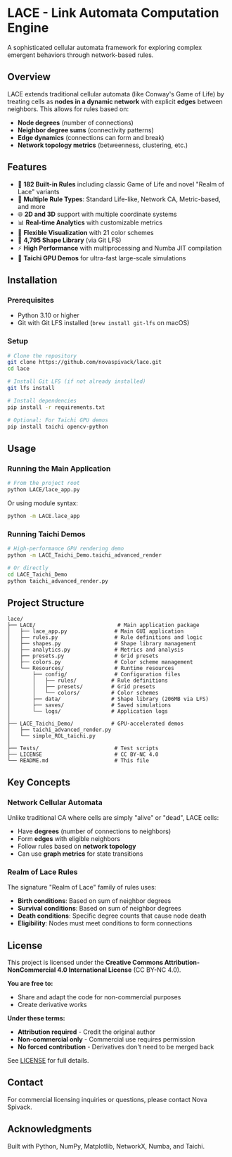 # LACE - Link Automata Computation Engine

A sophisticated cellular automata framework for exploring complex emergent behaviors through network-based rules.

## Overview

LACE extends traditional cellular automata (like Conway's Game of Life) by treating cells as **nodes in a dynamic network** with explicit **edges** between neighbors. This allows for rules based on:

- **Node degrees** (number of connections)
- **Neighbor degree sums** (connectivity patterns)
- **Edge dynamics** (connections can form and break)
- **Network topology metrics** (betweenness, clustering, etc.)

## Features

- 🎨 **182 Built-in Rules** including classic Game of Life and novel "Realm of Lace" variants
- 🎯 **Multiple Rule Types**: Standard Life-like, Network CA, Metric-based, and more
- 🌐 **2D and 3D** support with multiple coordinate systems
- 📊 **Real-time Analytics** with customizable metrics
- 🎨 **Flexible Visualization** with 21 color schemes
- 💾 **4,795 Shape Library** (via Git LFS)
- ⚡ **High Performance** with multiprocessing and Numba JIT compilation
- 🚀 **Taichi GPU Demos** for ultra-fast large-scale simulations

## Installation

### Prerequisites

- Python 3.10 or higher
- Git with Git LFS installed (`brew install git-lfs` on macOS)

### Setup

```bash
# Clone the repository
git clone https://github.com/novaspivack/lace.git
cd lace

# Install Git LFS (if not already installed)
git lfs install

# Install dependencies
pip install -r requirements.txt

# Optional: For Taichi GPU demos
pip install taichi opencv-python
```

## Usage

### Running the Main Application

```bash
# From the project root
python LACE/lace_app.py
```

Or using module syntax:
```bash
python -m LACE.lace_app
```

### Running Taichi Demos

```bash
# High-performance GPU rendering demo
python -m LACE_Taichi_Demo.taichi_advanced_render

# Or directly
cd LACE_Taichi_Demo
python taichi_advanced_render.py
```

## Project Structure

```
lace/
├── LACE/                          # Main application package
│   ├── lace_app.py               # Main GUI application
│   ├── rules.py                  # Rule definitions and logic
│   ├── shapes.py                 # Shape library management
│   ├── analytics.py              # Metrics and analysis
│   ├── presets.py                # Grid presets
│   ├── colors.py                 # Color scheme management
│   └── Resources/                # Runtime resources
│       ├── config/               # Configuration files
│       │   ├── rules/           # Rule definitions
│       │   ├── presets/         # Grid presets
│       │   └── colors/          # Color schemes
│       ├── data/                # Shape library (206MB via LFS)
│       ├── saves/               # Saved simulations
│       └── logs/                # Application logs
│
├── LACE_Taichi_Demo/            # GPU-accelerated demos
│   ├── taichi_advanced_render.py
│   └── simple_ROL_taichi.py
│
├── Tests/                        # Test scripts
├── LICENSE                       # CC BY-NC 4.0
└── README.md                     # This file
```

## Key Concepts

### Network Cellular Automata

Unlike traditional CA where cells are simply "alive" or "dead", LACE cells:
- Have **degrees** (number of connections to neighbors)
- Form **edges** with eligible neighbors
- Follow rules based on **network topology**
- Can use **graph metrics** for state transitions

### Realm of Lace Rules

The signature "Realm of Lace" family of rules uses:
- **Birth conditions**: Based on sum of neighbor degrees
- **Survival conditions**: Based on sum of neighbor degrees  
- **Death conditions**: Specific degree counts that cause node death
- **Eligibility**: Nodes must meet conditions to form connections

## License

This project is licensed under the **Creative Commons Attribution-NonCommercial 4.0 International License** (CC BY-NC 4.0).

**You are free to:**
- Share and adapt the code for non-commercial purposes
- Create derivative works

**Under these terms:**
- **Attribution required** - Credit the original author
- **Non-commercial only** - Commercial use requires permission
- **No forced contribution** - Derivatives don't need to be merged back

See [LICENSE](LICENSE) for full details.

## Contact

For commercial licensing inquiries or questions, please contact Nova Spivack.

## Acknowledgments

Built with Python, NumPy, Matplotlib, NetworkX, Numba, and Taichi.

